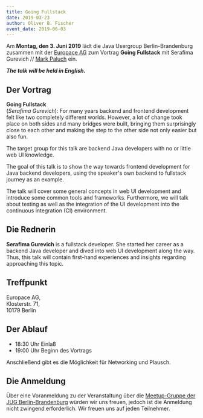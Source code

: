 ```yaml
---
title: Going Fullstack
date: 2019-03-23
author: Oliver B. Fischer
event_date: 2019-06-03
---
```


Am **Montag, den 3. Juni 2019** lädt die Java Usergroup Berlin-Brandenburg zusammen mit der [Europace AG](https://www.europace.de/) zum Vortrag **Going Fullstack** mit Serafima Gurevich // [Mark Paluch](https://paluch.biz/) ein.

_**The talk will be held in English.**_

<!--more-->
## Der Vortrag

**Going Fullstack**  
(_Serafima Gurevich_): For many years backend and frontend development felt like two completely different worlds. However, a lot of change took place on both sides and many bridges were built, bringing them surprisingly close to each other and making the step to the other side not only easier but also fun.

The target group for this talk are backend Java developers with no or little web UI knowledge.

The goal of this talk is to show the way towards frontend development for Java backend developers, using the speaker's own backend to fullstack journey as an example.

The talk will cover some general concepts in web UI development and introduce some common tools and frameworks. Furthermore, we will talk about testing as well as the integration of the UI development into the continuous integration (CI) environment.


## Die Rednerin

**Serafima Gurevich** is a fullstack developer. She started her career as a backend Java developer and dived into web UI development along the way. Thus, this talk will contain first-hand experiences and insights regarding approaching this topic.

## Treffpunkt

Europace AG,  
Klosterstr. 71,  
10179 Berlin

## Der Ablauf

- 18:30 Uhr Einlaß
- 19:00 Uhr Beginn des Vortrags

Anschließend gibt es die Möglichkeit für Networking und Plausch.

## Die Anmeldung

Über eine Voranmeldung zu der Veranstaltung über die [Meetup-Gruppe der JUG Berlin-Brandenburg](http://meetup.com/jug-bb/) würden wir uns freuen, jedoch ist die Anmeldung nicht zwingend erforderlich. Wir freuen uns auf jeden Teilnehmer.




